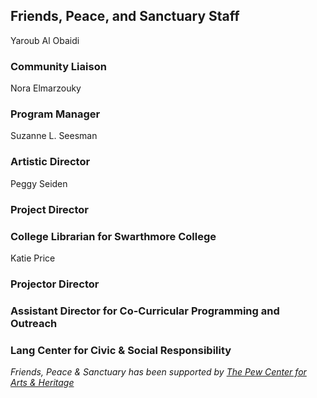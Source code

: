 ## Friends, Peace, and Sanctuary Staff

Yaroub Al Obaidi
### Community Liaison

Nora Elmarzouky 
### Program Manager 

Suzanne L. Seesman
### Artistic Director 

Peggy Seiden 
### Project Director
### College Librarian for Swarthmore College 

Katie Price 
### Projector Director 
### Assistant Director for Co-Curricular Programming and Outreach
### Lang Center for Civic & Social Responsibility

*Friends, Peace & Sanctuary has been supported by [The Pew Center for Arts & Heritage](http://www.pcah.us/)*